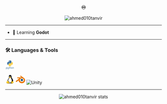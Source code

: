 <h3 align="center">♾️</h3>

<p align="center">
  <img src="https://komarev.com/ghpvc/?username=ahmed010tanvir&label=👻&color=0e75b6&style=flat" alt="ahmed010tanvir" />
</p>

---

- 🌱 Learning **Godot**

---

<h3 align="left">🛠 Languages & Tools</h3>

<p align="left">
  <img src="https://raw.githubusercontent.com/devicons/devicon/master/icons/python/python-original-wordmark.svg" width="30" alt="Python" />
</p>
<p align="left">
  <img src="https://raw.githubusercontent.com/devicons/devicon/master/icons/linux/linux-original.svg" width="30" alt="Linux" />
  <img src="https://raw.githubusercontent.com/devicons/devicon/master/icons/blender/blender-original.svg" width="30" alt="Blender" />
  <img src="https://www.vectorlogo.zone/logos/unity3d/unity3d-icon.svg" width="30" alt="Unity" /> 
</p>

---

<p align="center">
  <img src="https://github-readme-stats.vercel.app/api?username=ahmed010tanvir&show_icons=true&theme=transparent&hide_border=true&bg_color=00000000&title_color=00ffe0&text_color=add8e6&icon_color=00ffe0&ring_color=00ffe0" alt="ahmed010tanvir stats" />
</p>
